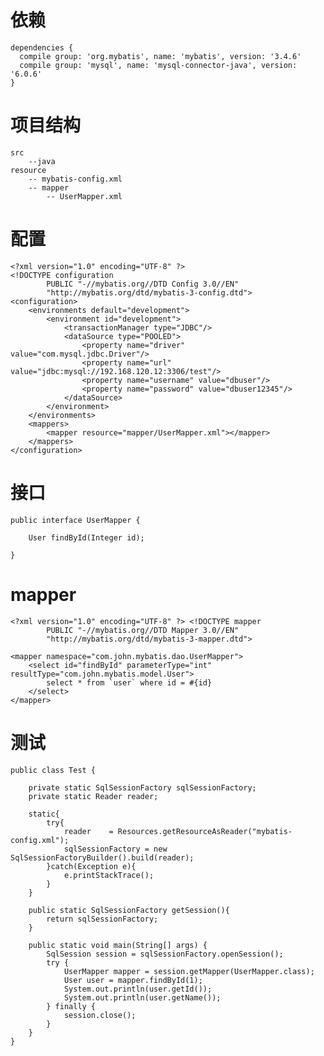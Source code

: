 

# 依赖

	dependencies {
	  compile group: 'org.mybatis', name: 'mybatis', version: '3.4.6'
	  compile group: 'mysql', name: 'mysql-connector-java', version: '6.0.6'
	}
	
	
# 项目结构


	src
		--java
	resource
		-- mybatis-config.xml
		-- mapper
			-- UserMapper.xml
	
	
	

# 配置

	<?xml version="1.0" encoding="UTF-8" ?>
	<!DOCTYPE configuration
			PUBLIC "-//mybatis.org//DTD Config 3.0//EN"
			"http://mybatis.org/dtd/mybatis-3-config.dtd">
	<configuration>
		<environments default="development">
			<environment id="development">
				<transactionManager type="JDBC"/>
				<dataSource type="POOLED">
					<property name="driver" value="com.mysql.jdbc.Driver"/>
					<property name="url" value="jdbc:mysql://192.168.120.12:3306/test"/>
					<property name="username" value="dbuser"/>
					<property name="password" value="dbuser12345"/>
				</dataSource>
			</environment>
		</environments>
		<mappers>
			<mapper resource="mapper/UserMapper.xml"></mapper>
		</mappers>
	</configuration>

# 接口

	public interface UserMapper {

		User findById(Integer id);

	}


# mapper

	<?xml version="1.0" encoding="UTF-8" ?> <!DOCTYPE mapper
			PUBLIC "-//mybatis.org//DTD Mapper 3.0//EN"
			"http://mybatis.org/dtd/mybatis-3-mapper.dtd">

	<mapper namespace="com.john.mybatis.dao.UserMapper">
		<select id="findById" parameterType="int" resultType="com.john.mybatis.model.User">
			select * from `user` where id = #{id}
		</select>
	</mapper>

# 测试

	public class Test {

		private static SqlSessionFactory sqlSessionFactory;
		private static Reader reader;

		static{
			try{
				reader    = Resources.getResourceAsReader("mybatis-config.xml");
				sqlSessionFactory = new SqlSessionFactoryBuilder().build(reader);
			}catch(Exception e){
				e.printStackTrace();
			}
		}

		public static SqlSessionFactory getSession(){
			return sqlSessionFactory;
		}

		public static void main(String[] args) {
			SqlSession session = sqlSessionFactory.openSession();
			try {
				UserMapper mapper = session.getMapper(UserMapper.class);
				User user = mapper.findById(1);
				System.out.println(user.getId());
				System.out.println(user.getName());
			} finally {
				session.close();
			}
		}
	}


